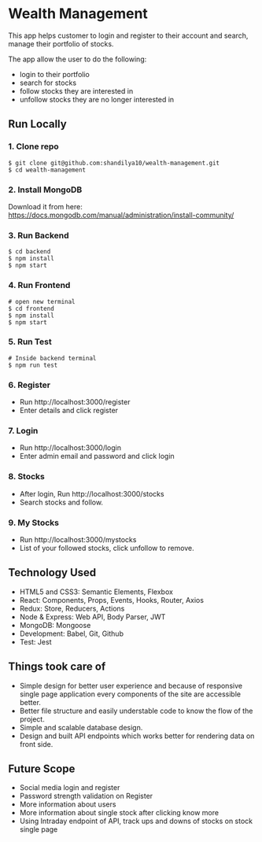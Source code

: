 # Wealth Management

This app helps customer to login and register to their account and search, manage their portfolio of stocks.

The app allow the user to do the following:

- login to their portfolio
- search for stocks
- follow stocks they are interested in
- unfollow stocks they are no longer interested in

## Run Locally

### 1. Clone repo

```
$ git clone git@github.com:shandilya10/wealth-management.git
$ cd wealth-management

```

### 2. Install MongoDB

Download it from here: https://docs.mongodb.com/manual/administration/install-community/

### 3. Run Backend

```
$ cd backend
$ npm install
$ npm start

```

### 4. Run Frontend

```
# open new terminal
$ cd frontend
$ npm install
$ npm start

```

### 5. Run Test

```
# Inside backend terminal
$ npm run test

```

### 6. Register

- Run http://localhost:3000/register
- Enter details and click register

### 7. Login

- Run http://localhost:3000/login
- Enter admin email and password and click login

### 8. Stocks

- After login, Run http://localhost:3000/stocks
- Search stocks and follow.

### 9. My Stocks

- Run http://localhost:3000/mystocks
- List of your followed stocks, click unfollow to remove.

## Technology Used

- HTML5 and CSS3: Semantic Elements, Flexbox
- React: Components, Props, Events, Hooks, Router, Axios
- Redux: Store, Reducers, Actions
- Node & Express: Web API, Body Parser, JWT
- MongoDB: Mongoose
- Development: Babel, Git, Github
- Test: Jest

## Things took care of

- Simple design for better user experience and because of responsive single page application every components of the site are accessible better. 
- Better file structure and easily understable code to know the flow of the project.
- Simple and scalable database design.
- Design and built API endpoints which works better for rendering data on front side.

## Future Scope

- Social media login and register
- Password strength validation on Register
- More information about users
- More information about single stock after clicking know more
- Using Intraday endpoint of API, track ups and downs of stocks on stock single page
